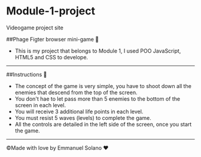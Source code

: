 # Module-1-project
Videogame project site

##Phage Figter browser mini-game 👾
- This is my project that belongs to Module 1, I used POO JavaScript, HTML5 and CSS to develope.

---
##Instructions 📑

- The concept of the game is very simple, you have to shoot down all the enemies that descend from the top of the screen.
- You don't hae to let pass more than 5 enemies to the bottom of the screen in each level.
- You will receive 3 additional life points in each level.
- You must resist 5 waves (levels) to complete the game.
- All the controls are detailed in the left side of the screen, once you start the game.
---

©Made with love by Emmanuel Solano ❤️
 

